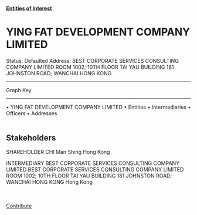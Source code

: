 #### [Entities of Interest](/list.html)
<link rel="stylesheet" type="text/css" href="../../assets/style.css">

<style>
body{background-image:url("http://eoi-graphs.s3-website-eu-west-1.amazonaws.com/YING_FAT_DEVELOPMENT_COMPANY_LIMITED.png");background-repeat: no-repeat;background-size: contain;}
.markdown>p>span{background-color: white;}
</style>

# YING FAT DEVELOPMENT COMPANY LIMITED
<span>Status: Defaulted
Address: BEST CORPORATE SERVICES CONSULTING COMPANY LIMITED ROOM 1002; 10TH FLOOR TAI YAU BUILDING 181 JOHNSTON ROAD; WANCHAI HONG KONG
</span>

---



<div class="legend">
Graph Key
<hr>
<span class="focus">• YING FAT DEVELOPMENT COMPANY LIMITED</span>
<span class="entity">• Entities</span>
<span class="intermediary">• Intermediaries</span>
<span class="officer">• Officers</span>
<span class="address">• Addresses</span>
</div><br>


## Stakeholders
<span>SHAREHOLDER
CHI Man Shing
Hong Kong
</span>

<span>INTERMEDIARY
BEST CORPORATE SERVICES CONSULTING COMPANY LIMITED
BEST CORPORATE SERVICES CONSULTING COMPANY LIMITED ROOM 1002; 10TH FLOOR TAI YAU BUILDING 181 JOHNSTON ROAD; WANCHAI HONG KONG
Hong Kong
</span>


<br><br><a class="contribute_button" href="Readme.md">Contribute</a>